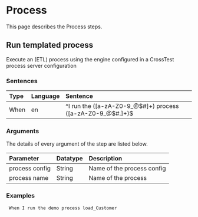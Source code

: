 # Process
This page describes the Process steps.

## Run templated process
Execute an (ETL) process using the engine configured in a CrossTest process server configuration


### Sentences
| Type          | Language         | Sentence      |
|:---           |:---              |:---           |
| When | en | ^I run the ([a-zA-Z0-9_@$#]+) process ([a-zA-Z0-9_@$#.]+)$ |


### Arguments
The details of every argument of the step are listed below.

| Parameter    | Datatype          | Description          |
|:---          |:---               |:---                  |
|process config | String | Name of the process config |
|process name | String | Name of the process |

### Examples


```gherkin
 When I run the demo process load_Customer
```


